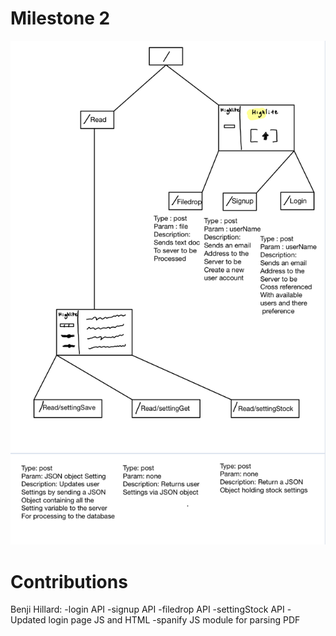 # Milestone 2
![example image](api.png)



# Contributions
Benji Hillard:
-login API
-signup API
-filedrop API
-settingStock API
-Updated login page JS and HTML
-spanify JS module for parsing PDF
